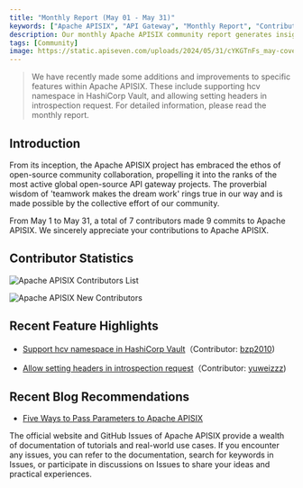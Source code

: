 ```yaml
---
title: "Monthly Report (May 01 - May 31)"
keywords: ["Apache APISIX", "API Gateway", "Monthly Report", "Contributor"]
description: Our monthly Apache APISIX community report generates insights into the project's monthly developments. The reports provide a pathway into the Apache APISIX community, ensuring that you stay well-informed and actively involved.
tags: [Community]
image: https://static.apiseven.com/uploads/2024/05/31/cYKGTnFs_may-cover-en.png
---
```


> We have recently made some additions and improvements to specific features within Apache APISIX. These include supporting hcv namespace in HashiCorp Vault, and allowing setting headers in introspection request. For detailed information, please read the monthly report.
<!--truncate-->
## Introduction

From its inception, the Apache APISIX project has embraced the ethos of open-source community collaboration, propelling it into the ranks of the most active global open-source API gateway projects. The proverbial wisdom of 'teamwork makes the dream work' rings true in our way and is made possible by the collective effort of our community.

From May 1 to May 31, a total of 7 contributors made 9 commits to Apache APISIX. We sincerely appreciate your contributions to Apache APISIX.

## Contributor Statistics

![Apache APISIX Contributors List](https://static.apiseven.com/uploads/2024/05/31/HwuInTPw_contributors-list-may.png)

![Apache APISIX New Contributors](https://static.apiseven.com/uploads/2024/05/31/paTYXQAh_new-contributors-may.png)

## Recent Feature Highlights

- [Support hcv namespace in HashiCorp Vault](https://github.com/apache/apisix/pull/11277)（Contributor: [bzp2010](https://github.com/bzp2010))

- [Allow setting headers in introspection request](https://github.com/apache/apisix/pull/11090)（Contributor: [yuweizzz](https://github.com/yuweizzz))

## Recent Blog Recommendations

- [Five Ways to Pass Parameters to Apache APISIX](https://apisix.apache.org/blog/2024/05/02/pass-parameters-apisix/)

The official website and GitHub Issues of Apache APISIX provide a wealth of documentation of tutorials and real-world use cases. If you encounter any issues, you can refer to the documentation, search for keywords in Issues, or participate in discussions on Issues to share your ideas and practical experiences.
